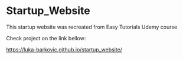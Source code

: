 # Startup_Website
This startup website was recreated from Easy Tutorials Udemy course

Check project on the link bellow:

https://luka-barkovic.github.io/startup_website/